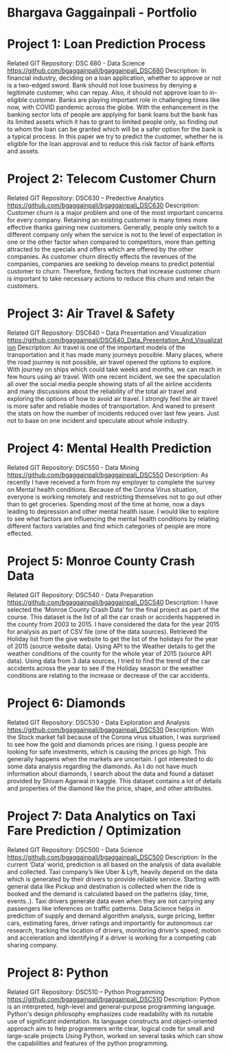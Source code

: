 # Bhargava Gaggainpali - Portfolio

# Project 1: Loan Prediction Process
Related GIT Repository: DSC 680 - Data Science
https://github.com/bgaggainpali/bgaggainpali_DSC680
Description: 
In financial industry, deciding on a loan application, whether to approve or not is a two-edged sword.  Bank should not lose business by denying a legitimate customer, who can repay.  Also, it should not approve loan to in-eligible customer.  Banks are playing important role in challenging times like now, with COVID pandemic across the globe.
With the enhancement in the banking sector lots of people are applying for bank loans but the bank has its limited assets which it has to grant to limited people only, so finding out to whom the loan can be granted which will be a safer option for the bank is a typical process. In this paper we try to predict the customer, whether he is eligible for the loan approval and to reduce this risk factor of bank efforts and assets.

# Project 2: Telecom Customer Churn
Related GIT Repository: DSC630 – Predective Analytics 
https://github.com/bgaggainpali/bgaggainpali_DSC630
Description: 
Customer churn is a major problem and one of the most important concerns for every company. Retaining an existing customer is many times more effective thanks gaining new customers. Generally, people only switch to a different company only when the service is not to the level of expectation in one or the other factor when compared to competitors, more than getting attracted to the specials and offers which are offered by the other companies. 
As customer churn directly effects the revenues of the companies, companies are seeking to develop means to predict potential customer to churn. Therefore, finding factors that increase customer churn is important to take necessary actions to reduce this churn and retain the customers.

# Project 3: Air Travel & Safety
Related GIT Repository: DSC640 – Data Presentation and Visualization 
https://github.com/bgaggainpali/DSC640_Data_Presentation_And_Visualization
Description: 
Air travel is one of the important models of the transportation and it has made many journeys possible. Many places, where the road journey is not possible, air travel opened the options to explore. With journey on ships which could take weeks and months, we can reach in few hours using air travel.
With one recent incident, we see the speculation all over the social media people showing stats of all the airline accidents and many discussions about the reliability of the total air travel and exploring the options of how to avoid air travel.  I strongly feel the air travel is more safer and reliable modes of transportation. And waned to present the stats on how the number of incidents reduced over last few years. Just not to base on one incident and speculate about whole industry.

# Project 4: Mental Health Prediction
Related GIT Repository: DSC550 - Data Mining
https://github.com/bgaggainpali/bgaggainpali_DSC550
Description: 
As recently I have received a form from my employer to complete the survey on Mental health conditions. Because of the Corona Virus situation, everyone is working remotely and restricting themselves not to go out other than to get groceries. Spending most of the time at home, now a days leading to depression and other mental health issue. 
I would like to explore to see what factors are influencing the mental health conditions by relating different factors variables and find which categories of people are more effected.

# Project 5: Monroe County Crash Data
Related GIT Repository: DSC540 - Data Preparation
https://github.com/bgaggainpali/bgaggainpali_DSC540
Description: 
I have selected the ‘Monroe County Crash Data’ for the final project as part of the course. This dataset is the list of all the car crash or accidents happened in the county from 2003 to 2015. I have considered the data for the year 2015 for analysis as part of CSV file (one of the data sources). Retrieved the Holiday list from the give website to get the list of the holidays for the year of 2015 (source website data). Using API to the Weather details to get the weather conditions of the county for the whole year of 2015 (source API data). Using data from 3 data sources, I tried to find the trend of the car accidents across the year to see if the Holiday season or the weather conditions are relating to the increase or decrease of the car accidents.

# Project 6: Diamonds
Related GIT Repository: DSC530 - Data Exploration and Analysis
https://github.com/bgaggainpali/bgaggainpali_DSC530
Description: 
With the Stock market fall because of the Corona virus situation, I was surprised to see how the gold and diamonds prices are rising. I guess people are looking for safe investments, which is causing the prices go high. This generally happens when the markets are uncertain.
I got interested to do some data analysis regarding the diamonds. As I do not have much information about diamonds, I search about the data and found a dataset provided by Shivam Agarwal in kaggle. This dataset contains a lot of details and properties of the diamond like the price, shape, and other attributes. 

# Project 7: Data Analytics on Taxi Fare Prediction / Optimization
Related GIT Repository: DSC500 - Data Science
https://github.com/bgaggainpali/bgaggainpali_DSC500
Description: 
In the current ‘Data’ world, prediction is all based on the analysis of data available and collected. Taxi company’s like Uber & Lyft, heavily depend on the data which is generated by their drivers to provide reliable service. Starting with general data like Pickup and destination is collected when the ride is booked and the demand is calculated based on the patterns (day, time, events..). 
Taxi drivers generate data even when they are not carrying any passengers like inferences on traffic patterns. Data Science helps in prediction of supply and demand algorithm analysis, surge pricing, better cars, estimating fares, driver ratings and importantly for autonomous car research, tracking the location of drivers, monitoring driver’s speed, motion and acceleration and identifying if a driver is working for a competing cab sharing company. 

# Project 8: Python
Related GIT Repository: DSC510 – Python Programming
https://github.com/bgaggainpali/bgaggainpali_DSC510
Description: 
Python is an interpreted, high-level and general-purpose programming language. Python's design philosophy emphasizes code readability with its notable use of significant indentation. Its language constructs and object-oriented approach aim to help programmers write clear, logical code for small and large-scale projects 
Using Python, worked on several tasks which can show the capabilities and features of the python programming. 

